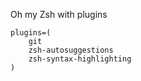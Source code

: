 Oh my Zsh with plugins
```.zshrc
plugins=(
    git
    zsh-autosuggestions
    zsh-syntax-highlighting
)

```
